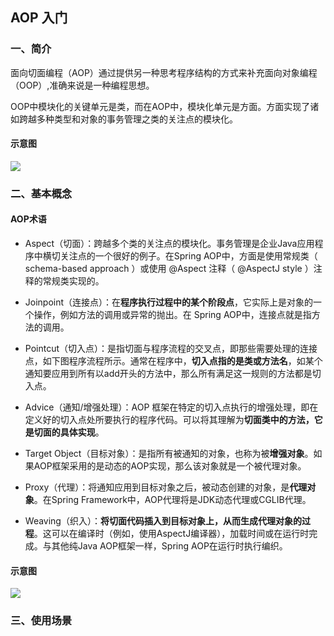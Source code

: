 ## AOP 入门 ##


### 一、简介 

面向切面编程（AOP）通过提供另一种思考程序结构的方式来补充面向对象编程（OOP）,准确来说是一种编程思想。 

OOP中模块化的关键单元是类，而在AOP中，模块化单元是方面。方面实现了诸如跨越多种类型和对象的事务管理之类的关注点的模块化。


#### 示意图

![](https://s2.ax1x.com/2019/09/30/utE1u8.jpg)

### 二、基本概念

#### AOP术语

- Aspect（切面）：跨越多个类的关注点的模块化。事务管理是企业Java应用程序中横切关注点的一个很好的例子。在Spring AOP中，方面是使用常规类（ schema-based approach ）或使用 @Aspect 注释（ @AspectJ style ）注释的常规类实现的。

- Joinpoint（连接点）：在**程序执行过程中的某个阶段点**，它实际上是对象的一个操作，例如方法的调用或异常的抛出。在 Spring AOP中，连接点就是指方法的调用。

- Pointcut（切入点）：是指切面与程序流程的交叉点，即那些需要处理的连接点，如下图程序流程所示。通常在程序中，**切入点指的是类或方法名**，如某个通知要应用到所有以add开头的方法中，那么所有满足这一规则的方法都是切入点。

- Advice（通知/增强处理）：AOP 框架在特定的切入点执行的增强处理，即在定义好的切入点处所要执行的程序代码。可以将其理解为**切面类中的方法，它是切面的具体实现**。

- Target Object（目标对象）：是指所有被通知的对象，也称为被**增强对象**。如果AOP框架采用的是动态的AOP实现，那么该对象就是一个被代理对象。

- Proxy（代理）：将通知应用到目标对象之后，被动态创建的对象，是**代理对象**。在Spring Framework中，AOP代理将是JDK动态代理或CGLIB代理。

- Weaving（织入）：**将切面代码插入到目标对象上，从而生成代理对象的过程**。这可以在编译时（例如，使用AspectJ编译器），加载时间或在运行时完成。与其他纯Java AOP框架一样，Spring AOP在运行时执行编织。


#### 示意图


![](https://s2.ax1x.com/2019/09/30/utEMgP.jpg)

### 三、使用场景


